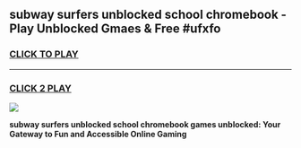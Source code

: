 
## subway surfers unblocked school chromebook - Play Unblocked Gmaes & Free #ufxfo
<h3>
<a href="https://news.freeplayer.one?title=subway_surfers_unblocked_school_chromebook&ref=24F">CLICK TO PLAY</a></h3>
<hr>

<h3>
<a href="https://news.freeplayer.one?title=subway_surfers_unblocked_school_chromebook&ref=24F">CLICK 2 PLAY</a>
  
</h3>

<a href="https://news.freeplayer.one?title=subway_surfers_unblocked_school_chromebook&ref=24F/"><img src="https://clearcache.store/games.png"></a>


**subway surfers unblocked school chromebook games unblocked: Your Gateway to Fun and Accessible Online Gaming**
